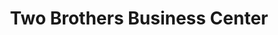 ---
title: "Two Brothers Business Center"
url: /gbarnga/two-brothers-business-center/
shop: Haushaltsartikel
---